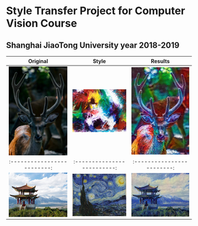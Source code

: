 # Style Transfer Project for Computer Vision Course
## Shanghai JiaoTong University year 2018-2019


|         Original         |           Style           |          Results       |
:-------------------------:|:-------------------------:|:------------------------:
<img src="/Images/Deer.jpg" width="500px"> | <img src="/Images/Abstract2.jpg" width="500px"> | <img src="/Results/Result_Deer_Abstract2.jpg" width="500px"> 
:-------------------------:|:-------------------------:|:------------------------:
<img src="/Images/Temple.jpg" width="500px"> | <img src="/Images/VanGogh.jpg" width="500px"> | <img src="/Results/Result_Temple_VanGogh.jpg" width="500px"> 

